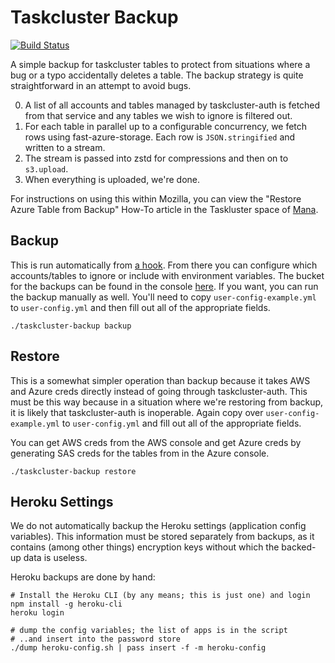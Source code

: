 Taskcluster Backup
==================
[![Build Status](https://travis-ci.org/taskcluster/taskcluster-backup.svg?branch=master)](https://travis-ci.org/taskcluster/taskcluster-backup)

A simple backup for taskcluster tables to protect from situations where a bug or a typo accidentally deletes a table. The backup strategy is quite
straightforward in an attempt to avoid bugs.

0. A list of all accounts and tables managed by taskcluster-auth is fetched from that service and any tables we wish to ignore is filtered out.
0. For each table in parallel up to a configurable concurrency, we fetch rows using fast-azure-storage. Each row is `JSON.stringified` and written to a stream.
0. The stream is passed into zstd for compressions and then on to `s3.upload`.
0. When everything is uploaded, we're done.

For instructions on using this within Mozilla, you can view the "Restore Azure Table from Backup" How-To article in the Taskluster space of [Mana](https://mana.mozilla.org).

Backup
------
This is run automatically from [a hook](https://tools.taskcluster.net/hooks/#taskcluster/azure-backup). From there you can configure which
accounts/tables to ignore or include with environment variables. The bucket for the backups can be found in the console [here](https://console.aws.amazon.com/s3/buckets/taskcluster-backups). If you want, you can run the backup manually as well. You'll need to copy `user-config-example.yml` to `user-config.yml` and then fill out all of the appropriate fields.

```
./taskcluster-backup backup
```

Restore
-------

This is a somewhat simpler operation than backup because it takes AWS and Azure creds directly instead of going through taskcluster-auth. This must be this way because in a situation where we're restoring from backup, it is likely that taskcluster-auth is inoperable. Again copy over `user-config-example.yml` to `user-config.yml` and fill out all of the appropriate fields.

You can get AWS creds from the AWS console and get Azure creds by generating SAS creds for the tables from in the Azure console.

```
./taskcluster-backup restore
```

Heroku Settings
---------------

We do not automatically backup the Heroku settings (application config variables).
This information must be stored separately from backups, as it contains (among other things) encryption keys without which the backed-up data is useless.

Heroku backups are done by hand:

```shell
# Install the Heroku CLI (by any means; this is just one) and login
npm install -g heroku-cli
heroku login

# dump the config variables; the list of apps is in the script
# ..and insert into the password store
./dump heroku-config.sh | pass insert -f -m heroku-config
```
